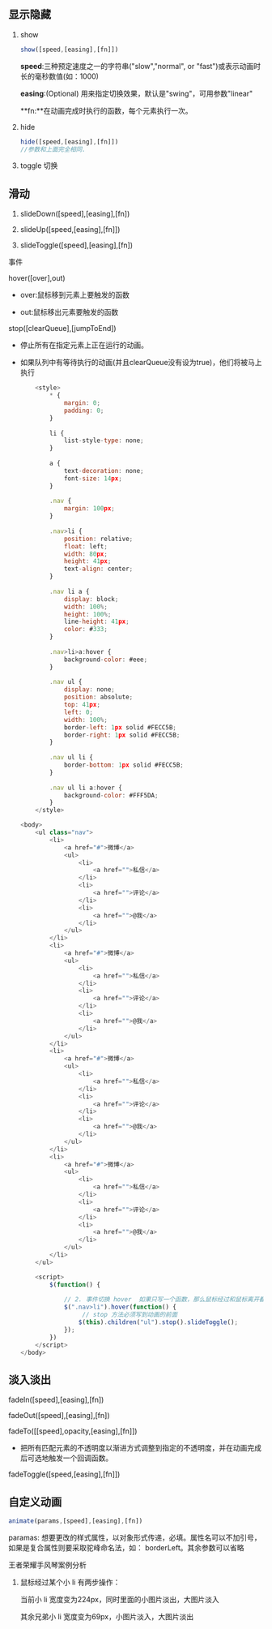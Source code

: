 ## 显示隐藏

1. show

   ```js
   show([speed,[easing],[fn]])
   ```

   **speed**:三种预定速度之一的字符串("slow","normal", or "fast")或表示动画时长的毫秒数值(如：1000)

   **easing**:(Optional) 用来指定切换效果，默认是"swing"，可用参数"linear"

   **fn:**在动画完成时执行的函数，每个元素执行一次。

2. hide

   ```js
   hide([speed,[easing],[fn]])
   //参数和上面完全相同.
   ```

3. toggle 切换

## 滑动

1. slideDown([speed],[easing],[fn])

2. slideUp([speed,[easing],[fn]])

3. slideToggle([speed],[easing],[fn])

事件

hover([over],out)

- over:鼠标移到元素上要触发的函数

- out:鼠标移出元素要触发的函数

stop([clearQueue],[jumpToEnd])

- 停止所有在指定元素上正在运行的动画。

- 如果队列中有等待执行的动画(并且clearQueue没有设为true)，他们将被马上执行

   ```js
       <style>
           * {
               margin: 0;
               padding: 0;
           }
           
           li {
               list-style-type: none;
           }
           
           a {
               text-decoration: none;
               font-size: 14px;
           }
           
           .nav {
               margin: 100px;
           }
           
           .nav>li {
               position: relative;
               float: left;
               width: 80px;
               height: 41px;
               text-align: center;
           }
           
           .nav li a {
               display: block;
               width: 100%;
               height: 100%;
               line-height: 41px;
               color: #333;
           }
           
           .nav>li>a:hover {
               background-color: #eee;
           }
           
           .nav ul {
               display: none;
               position: absolute;
               top: 41px;
               left: 0;
               width: 100%;
               border-left: 1px solid #FECC5B;
               border-right: 1px solid #FECC5B;
           }
           
           .nav ul li {
               border-bottom: 1px solid #FECC5B;
           }
           
           .nav ul li a:hover {
               background-color: #FFF5DA;
           }
       </style>
   
   ```

   ```js
   <body>
       <ul class="nav">
           <li>
               <a href="#">微博</a>
               <ul>
                   <li>
                       <a href="">私信</a>
                   </li>
                   <li>
                       <a href="">评论</a>
                   </li>
                   <li>
                       <a href="">@我</a>
                   </li>
               </ul>
           </li>
           <li>
               <a href="#">微博</a>
               <ul>
                   <li>
                       <a href="">私信</a>
                   </li>
                   <li>
                       <a href="">评论</a>
                   </li>
                   <li>
                       <a href="">@我</a>
                   </li>
               </ul>
           </li>
           <li>
               <a href="#">微博</a>
               <ul>
                   <li>
                       <a href="">私信</a>
                   </li>
                   <li>
                       <a href="">评论</a>
                   </li>
                   <li>
                       <a href="">@我</a>
                   </li>
               </ul>
           </li>
           <li>
               <a href="#">微博</a>
               <ul>
                   <li>
                       <a href="">私信</a>
                   </li>
                   <li>
                       <a href="">评论</a>
                   </li>
                   <li>
                       <a href="">@我</a>
                   </li>
               </ul>
           </li>
       </ul>
   
       <script>
           $(function() {
    
               // 2. 事件切换 hover  如果只写一个函数，那么鼠标经过和鼠标离开都会触发这个函数
               $(".nav>li").hover(function() {
                    // stop 方法必须写到动画的前面
                   $(this).children("ul").stop().slideToggle();
               });
           })
       </script>
   </body>
   
   ```

   

## 淡入淡出

fadeIn([speed],[easing],[fn])

fadeOut([speed],[easing],[fn])

fadeTo([[speed],opacity,[easing],[fn]])

-  把所有匹配元素的不透明度以渐进方式调整到指定的不透明度，并在动画完成后可选地触发一个回调函数。 

fadeToggle([speed,[easing],[fn]])

## 自定义动画

```js
animate(params,[speed],[easing],[fn])
```

paramas: 想要更改的样式属性，以对象形式传递，必填。属性名可以不加引号，如果是复合属性则要采取驼峰命名法，如： borderLeft。其余参数可以省略



王者荣耀手风琴案例分析

1. 鼠标经过某个小 li 有两步操作：

   当前小 li 宽度变为224px，同时里面的小图片淡出，大图片淡入

   其余兄弟小 li 宽度变为69px，小图片淡入，大图片淡出